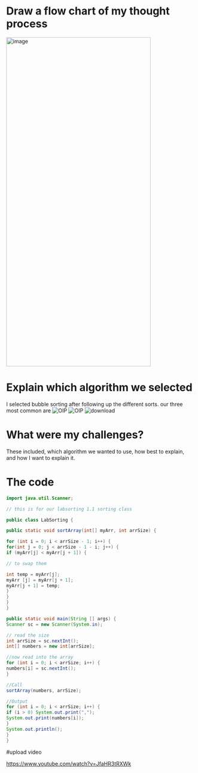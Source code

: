 # Draw a flow chart of my thought process


<img width="386" height="876" alt="image" src="https://github.com/user-attachments/assets/139aeeb8-34e5-4fed-bbac-7c9b27b9a0c5" />



# Explain which algorithm we selected 
I selected bubble sorting after following up the different sorts. our three most common are
![OIP](https://github.com/user-attachments/assets/dc8326e7-e32b-4b54-b2dd-c2808a27f0f7)
![OIP](https://github.com/user-attachments/assets/629ef501-c363-4b96-8ccf-b75aa2eb1b06)
![download](https://github.com/user-attachments/assets/bf353797-6585-4500-ac02-faa227a8ce39)


# What were my challenges?  
These included, which algorithm we wanted to use, how best to explain, and how I want to explain it.



# The code
```java
import java.util.Scanner;

// this is for our labsorting 1.1 sorting class

public class LabSorting {

public static void sortArray(int[] myArr, int arrSize) {

for (int i = 0; i < arrSize - 1; i++) {
for(int j = 0; j < arrSize - 1 - i; j++) {
if (myArr[j] < myArr[j + 1]) {

// to swap them

int temp = myArr[j];
myArr [j] = myArr[j + 1];
myArr[j + 1] = temp;
}
}
}
}

public static void main(String [] args) {
Scanner sc = new Scanner(System.in);

// read the size
int arrSize = sc.nextInt();
int[] numbers = new int[arrSize];

//now read into the array
for (int i = 0; i < arrSize; i++) {
numbers[i] = sc.nextInt();
}

//Call
sortArray(numbers, arrSize);

//Output
for (int i = 0; i < arrSize; i++) {
if (i > 0) System.out.print(",");
System.out.print(numbers[i]);
}
System.out.println();
}
}
```

#upload video 


https://www.youtube.com/watch?v=JfaHR3tRXWk


